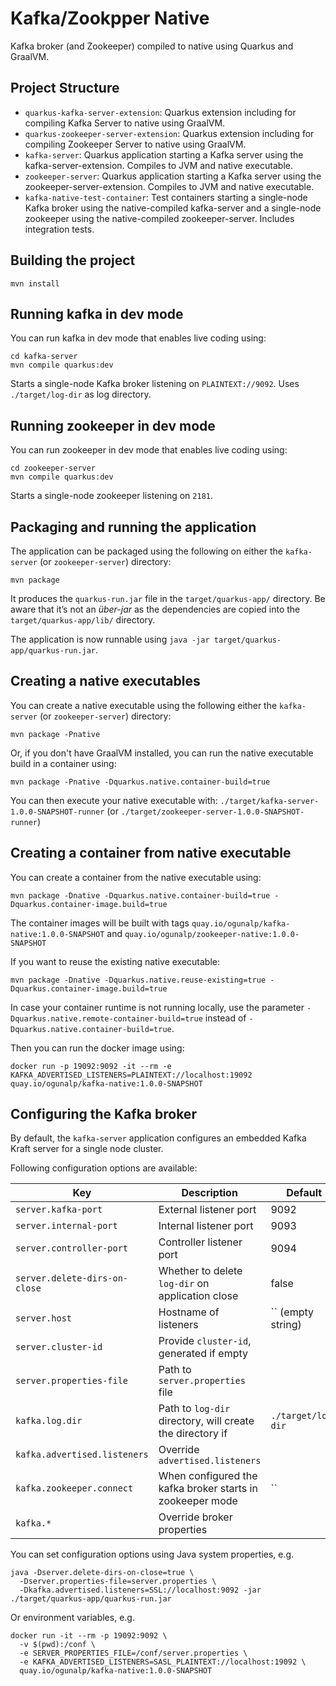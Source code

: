 # Kafka/Zookpper Native

Kafka broker (and Zookeeper) compiled to native using Quarkus and GraalVM.

## Project Structure

- `quarkus-kafka-server-extension`: Quarkus extension including for compiling Kafka Server to native using GraalVM.
- `quarkus-zookeeper-server-extension`: Quarkus extension including for compiling Zookeeper Server to native using GraalVM.
- `kafka-server`: Quarkus application starting a Kafka server using the kafka-server-extension. Compiles to JVM and native executable.
- `zookeeper-server`: Quarkus application starting a Kafka server using the zookeeper-server-extension. Compiles to JVM and native executable.
- `kafka-native-test-container`: Test containers starting a single-node Kafka broker using the native-compiled kafka-server and a single-node zookeeper using the native-compiled zookeeper-server. Includes integration tests.

## Building the project

```shell script
mvn install
```

## Running kafka in dev mode

You can run kafka in dev mode that enables live coding using:
```shell script
cd kafka-server
mvn compile quarkus:dev
```

Starts a single-node Kafka broker listening on `PLAINTEXT://9092`. 
Uses `./target/log-dir` as log directory.

## Running zookeeper in dev mode

You can run zookeeper in dev mode that enables live coding using:
```shell script
cd zookeeper-server
mvn compile quarkus:dev
```

Starts a single-node zookeeper listening on `2181`.

## Packaging and running the application

The application can be packaged using the following on either the `kafka-server` (or `zookeeper-server`) directory:
```shell script
mvn package
```
It produces the `quarkus-run.jar` file in the `target/quarkus-app/` directory.
Be aware that it’s not an _über-jar_ as the dependencies are copied into the `target/quarkus-app/lib/` directory.

The application is now runnable using `java -jar target/quarkus-app/quarkus-run.jar`.

## Creating a native executables

You can create a native executable using the following either the `kafka-server` (or `zookeeper-server`) directory:
```shell script
mvn package -Pnative
```

Or, if you don't have GraalVM installed, you can run the native executable build in a container using:
```shell script
mvn package -Pnative -Dquarkus.native.container-build=true
```

You can then execute your native executable with: `./target/kafka-server-1.0.0-SNAPSHOT-runner` (or `./target/zookeeper-server-1.0.0-SNAPSHOT-runner`)

## Creating a container from native executable

You can create a container from the native executable using: 
```shell script
mvn package -Dnative -Dquarkus.native.container-build=true -Dquarkus.container-image.build=true
```

The container images will be built with tags `quay.io/ogunalp/kafka-native:1.0.0-SNAPSHOT` and `quay.io/ogunalp/zookeeper-native:1.0.0-SNAPSHOT`

If you want to reuse the existing native executable:

```shell script
mvn package -Dnative -Dquarkus.native.reuse-existing=true -Dquarkus.container-image.build=true
```

In case your container runtime is not running locally, use the parameter `-Dquarkus.native.remote-container-build=true` instead of `-Dquarkus.native.container-build=true`.

Then you can run the docker image using:

```shell script
docker run -p 19092:9092 -it --rm -e KAFKA_ADVERTISED_LISTENERS=PLAINTEXT://localhost:19092 quay.io/ogunalp/kafka-native:1.0.0-SNAPSHOT
```

## Configuring the Kafka broker

By default, the `kafka-server` application configures an embedded Kafka Kraft server for a single node cluster.

Following configuration options are available:

| Key                           | Description                                               | Default            |
|-------------------------------|-----------------------------------------------------------|--------------------|
| `server.kafka-port`           | External listener port                                    | 9092               |
| `server.internal-port`        | Internal listener port                                    | 9093               |
| `server.controller-port`      | Controller listener port                                  | 9094               |
| `server.delete-dirs-on-close` | Whether to delete `log-dir` on application close          | false              |
| `server.host`                 | Hostname of listeners                                     | `` (empty string)  |
| `server.cluster-id`           | Provide `cluster-id`, generated if empty                  |                    |
| `server.properties-file`      | Path to `server.properties` file                          |                    |
| `kafka.log.dir`               | Path to `log-dir` directory, will create the directory if | `./target/log-dir` |
| `kafka.advertised.listeners`  | Override `advertised.listeners`                           |                    |
| `kafka.zookeeper.connect`     | When configured the kafka broker starts in zookeeper mode | ``                 |
| `kafka.*`                     | Override broker properties                                |                    |


You can set configuration options using Java system properties, e.g.

```shell script
java -Dserver.delete-dirs-on-close=true \
  -Dserver.properties-file=server.properties \
  -Dkafka.advertised.listeners=SSL://localhost:9092 -jar ./target/quarkus-app/quarkus-run.jar
```

Or environment variables, e.g.

```shell script
docker run -it --rm -p 19092:9092 \
  -v $(pwd):/conf \
  -e SERVER_PROPERTIES_FILE=/conf/server.properties \
  -e KAFKA_ADVERTISED_LISTENERS=SASL_PLAINTEXT://localhost:19092 \
  quay.io/ogunalp/kafka-native:1.0.0-SNAPSHOT
```
